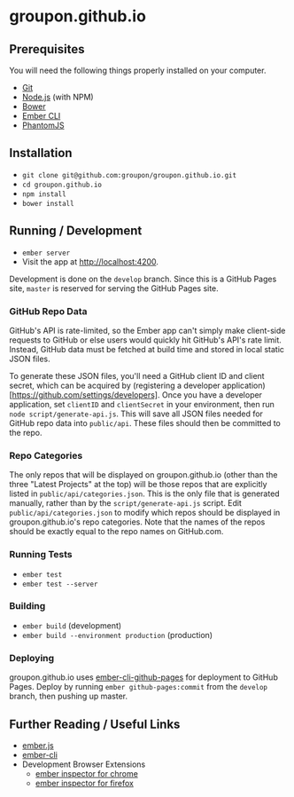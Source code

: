 # groupon.github.io

## Prerequisites

You will need the following things properly installed on your computer.

* [Git](http://git-scm.com/)
* [Node.js](http://nodejs.org/) (with NPM)
* [Bower](http://bower.io/)
* [Ember CLI](http://www.ember-cli.com/)
* [PhantomJS](http://phantomjs.org/)

## Installation

* `git clone git@github.com:groupon/groupon.github.io.git`
* `cd groupon.github.io`
* `npm install`
* `bower install`

## Running / Development

* `ember server`
* Visit the app at [http://localhost:4200](http://localhost:4200).

Development is done on the `develop` branch. Since this is a GitHub Pages site, `master` is reserved for serving the GitHub Pages site.

### GitHub Repo Data

GitHub's API is rate-limited, so the Ember app can't simply make client-side requests to GitHub or else users would quickly hit GitHub's API's rate limit. Instead, GitHub data must be fetched at build time and stored in local static JSON files.

To generate these JSON files, you'll need a GitHub client ID and client secret, which can be acquired by (registering a developer application)[https://github.com/settings/developers]. Once you have a developer application, set `clientID` and `clientSecret` in your environment, then run `node script/generate-api.js`. This will save all JSON files needed for GitHub repo data into `public/api`. These files should then be committed to the repo.

### Repo Categories

The only repos that will be displayed on groupon.github.io (other than the three "Latest Projects" at the top) will be those repos that are explicitly listed in `public/api/categories.json`. This is the only file that is generated manually, rather than by the `script/generate-api.js` script. Edit `public/api/categories.json` to modify which repos should be displayed in groupon.github.io's repo categories. Note that the names of the repos should be exactly equal to the repo names on GitHub.com.

### Running Tests

* `ember test`
* `ember test --server`

### Building

* `ember build` (development)
* `ember build --environment production` (production)

### Deploying

groupon.github.io uses [ember-cli-github-pages](https://github.com/poetic/ember-cli-github-pages) for deployment to GitHub Pages. Deploy by running `ember github-pages:commit` from the `develop` branch, then pushing up master.

## Further Reading / Useful Links

* [ember.js](http://emberjs.com/)
* [ember-cli](http://www.ember-cli.com/)
* Development Browser Extensions
  * [ember inspector for chrome](https://chrome.google.com/webstore/detail/ember-inspector/bmdblncegkenkacieihfhpjfppoconhi)
  * [ember inspector for firefox](https://addons.mozilla.org/en-US/firefox/addon/ember-inspector/)


